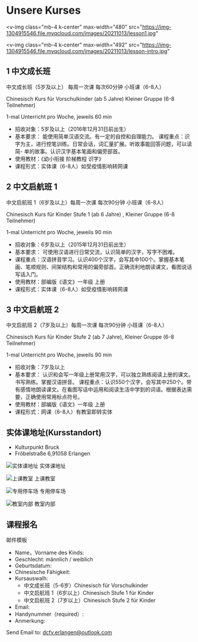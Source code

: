 # Unsere Kurses

<v-img
  class="mb-4 k-center"
  max-width="480"
  src="https://img-1304915546.file.myqcloud.com/images/20211013/lesson1.jpg"
></v-img>

<v-img
  class="mb-4 k-center"
  max-width="492"
  src="https://img-1304915546.file.myqcloud.com/images/20211013/lesson-intro.jpg"
></v-img>

## 1 中文成长班

中文成长班（5岁及以上） 每周一次课  每次60分钟  小班课（6-8人）

Chinesisch Kurs für Vorschulkinder (ab 5 Jahre) Kleiner Gruppe (6-8 Teilnehmer)

1-mal Unterricht pro Woche, jeweils 60 min

- 招收对象：5岁及以上（2016年12月31日前出生）
- 基本要求： 能使用简单汉语交流。有一定的自控和自理能力。
课程重点：识字为主，进行控笔训练。日常会话，词汇量扩展。听故事能回答问题，可以读简- 单的故事。认识汉字基本笔画和偏旁部首。
- 使用教材：《幼小衔接 阶梯教程 识字》
- 课程形式：实体课（6-8人）如受疫情影响转网课

## 2 中文启航班 1

中文启航班 1（6岁及以上）每周一次课 每次90分钟  小班课（6-8人）

Chinesisch Kurs für Kinder Stufe 1 (ab 6 Jahre) , Kleiner Gruppe (6-8 Teilnehmer)

1-mal Unterricht pro Woche, jeweils 90 min

- 招收对象：6岁及以上（2015年12月31日前出生）
- 基本要求： 可使用汉语进行日常交流，认识简单的汉字，写字不困难。
- 课程重点：汉语拼音学习。认识400个汉字，会写其中100个。掌握基本笔画、笔顺规则、间架结构和常用的偏旁部首。正确流利地朗读课文，看图说话写话入门。
- 使用教材：部编版《语文》一年级 上册
- 课程形式：实体课（6-8人）如受疫情影响转网课

## 3 中文启航班 2

中文启航班 2（7岁及以上）每周一次课 每次90分钟 小班课（6-8人）

Chinesisch Kurs für Kinder Stufe 2 (ab 7 Jahre), Kleiner Gruppe (6-8 Teilnehmer)

1-mal Unterricht pro Woche, jeweils 90 min

- 招收对象：7岁及以上
- 基本要求： 认识和会写一年级上册常用汉字，可以独立熟练阅读上册的课文。书写熟练。掌握汉语拼音。
课程重点：认识550个汉字，会写其中250个。带有感情地朗读课文。在看图写话中运用和阅读生活中学到的词语。根据表达需要，正确使用常用标点符号。
- 使用教材：部编版《语文》一年级 上册
- 课程形式：网课（6-8人）有教室即转实体

## 实体课地址(Kursstandort)

- Kulturpunkt Bruck
- Fröbelstraße 6,91058 Erlangen

![实体课地址](https://img-1304915546.file.myqcloud.com/images/20211013/address.jpg) 实体课地址

![上课教室](https://img-1304915546.file.myqcloud.com/images/20211013/classroom-outside.jpg) 上课教室

![专用停车场](https://img-1304915546.file.myqcloud.com/images/20211013/parking-lot.jpg) 专用停车场

![教室内部](https://img-1304915546.file.myqcloud.com/images/20211013/classroom-inside.jpg) 教室内部

## 课程报名

邮件模板

- Name，Vorname des Kinds:
- Geschlecht: männlich / weiblich
- Geburtsdatum:
- Chinesische Fähigkeit:
- Kursauswalh:
  - 中文成长班（5-6岁）Chinesisch für Vorschulkinder
  - 中文启航班 1（6岁以上）Chinesisch Stufe 1 für Kinder
  - 中文启航班 2（7岁以上）Chinesisch Stufe 2 für Kinder
- Email:
- Handynummer（required）:
- Anmerkung:

Send Email to: [dcfv.erlangen@outlook.com](mailto:dcfv.erlangen@outlook.com)
